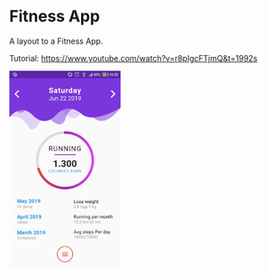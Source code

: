 # Fitness App

A layout to a Fitness App. 

Tutorial: https://www.youtube.com/watch?v=r8pIgcFTjmQ&t=1992s

<img src="static/1.jpg" width="200">